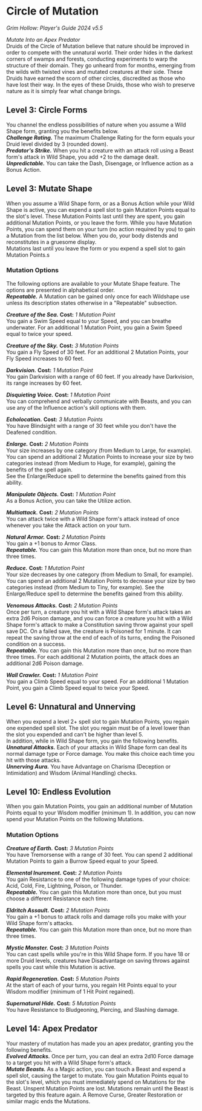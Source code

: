 # Circle of Mutation
*Grim Hollow: Player's Guide 2024 v5.5*

*Mutate Into an Apex Predator*  
Druids of the Circle of Mutation believe that nature should be improved in order to compete with the unnatural world. Their order hides in the darkest corners of swamps and forests, conducting experiments to warp the structure of their domain. They go unheard from for months, emerging from the wilds with twisted vines and mutated creatures at their side. These Druids have earned the scorn of other circles, discredited as those who have lost their way. In the eyes of these Druids, those who wish to preserve nature as it is simply fear what change brings.

## Level 3: Circle Forms
You channel the endless possibilities of nature when you assume a Wild Shape form, granting you the benefits below.  
***Challenge Rating.*** The maximum Challenge Rating for the form equals your Druid level divided by 3 (rounded down).  
***Predator's Strike.*** When you hit a creature with an attack roll using a Beast form's attack in Wild Shape, you add +2 to the damage dealt.  
***Unpredictable.*** You can take the Dash, Disengage, or Influence action as a Bonus Action.

## Level 3: Mutate Shape
When you assume a Wild Shape form, or as a Bonus Action while your Wild Shape is active, you can expend a spell slot to gain Mutation Points equal to the slot's level. These Mutation Points last until they are spent, you gain additional Mutation Points, or you leave the form. While you have Mutation Points, you can spend them on your turn (no action required by you) to gain a Mutation from the list below. When you do, your body distends and reconstitutes in a gruesome display.  
Mutations last until you leave the form or you expend a spell slot to gain Mutation Points.s

### Mutation Options
The following options are available to your Mutate Shape feature. The options are presented in alphabetical order.  
***Repeatable.*** A Mutation can be gained only once for each Wildshape use unless its description states otherwise in a "Repeatable" subsection.

***Creature of the Sea.*** **Cost:** *1 Mutation Point*  
You gain a Swim Speed equal to your Speed, and you can breathe underwater. For an additional 1 Mutation Point, you gain a Swim Speed equal to twice your speed.

***Creature of the Sky.*** **Cost:** *3 Mutation Points*  
You gain a Fly Speed of 30 feet. For an additional 2 Mutation Points, your Fly Speed increases to 60 feet.

***Darkvision.*** **Cost:** *1 Mutation Point*  
You gain Darkvision with a range of 60 feet. If you already have Darkvision, its range increases by 60 feet.

***Disquieting Voice.*** **Cost:** *1 Mutation Point*  
You can comprehend and verbally communicate with Beasts, and you can use any of the Influence action's skill options with them.

***Echolocation.*** **Cost:** *3 Mutation Points*  
You have Blindsight with a range of 30 feet while you don't have the Deafened condition.

***Enlarge.*** **Cost:** *2 Mutation Points*  
Your size increases by one category (from Medium to Large, for example). You can spend an additional 2 Mutation Points to increase your size by two categories instead (from Medium to Huge, for example), gaining the benefits of the spell again.  
See the Enlarge/Reduce spell to determine the benefits gained from this ability.

***Manipulate Objects.*** **Cost:** *1 Mutation Point*  
As a Bonus Action, you can take the Utilize action.

***Multiattack.*** **Cost:** *2 Mutation Points*  
You can attack twice with a Wild Shape form's attack instead of once whenever you take the Attack action on your turn.

***Natural Armor.*** **Cost:** *2 Mutation Points*  
You gain a +1 bonus to Armor Class.  
***Repeatable.*** You can gain this Mutation more than once, but no more than three times.

***Reduce.*** **Cost:** *1 Mutation Point*  
Your size decreases by one category (from Medium to Small, for example). You can spend an additional 2 Mutation Points to decrease your size by two categories instead (from Medium to Tiny, for example). See the Enlarge/Reduce spell to determine the benefits gained from this ability.

***Venomous Attacks.*** **Cost:** *2 Mutation Points*  
Once per turn, a creature you hit with a Wild Shape form's attack takes an extra 2d6 Poison damage, and you can force a creature you hit with a Wild Shape form's attack to make a Constitution saving throw against your spell save DC. On a failed save, the creature is Poisoned for 1 minute. It can repeat the saving throw at the end of each of its turns, ending the Poisoned condition on a success.  
***Repeatable.*** You can gain this Mutation more than once, but no more than three times. For each additional 2 Mutation points, the attack does an additional 2d6 Poison damage.

***Wall Crawler.*** **Cost:** *1 Mutation Point*  
You gain a Climb Speed equal to your speed. For an additional 1 Mutation Point, you gain a Climb Speed equal to twice your Speed.

## Level 6: Unnatural and Unnerving
When you expend a level 2+ spell slot to gain Mutation Points, you regain one expended spell slot. The slot you regain must be of a level lower than the slot you expended and can't be higher than level 5.  
In addition, while in Wild Shape form, you gain the following benefits.  
***Unnatural Attacks.*** Each of your attacks in Wild Shape form can deal its normal damage type or Force damage. You make this choice each time you hit with those attacks.  
***Unnerving Aura.*** You have Advantage on Charisma (Deception or Intimidation) and Wisdom (Animal Handling) checks.

## Level 10: Endless Evolution
When you gain Mutation Points, you gain an additional number of Mutation Points equal to your Wisdom modifier (minimum 1). In addition, you can now spend your Mutation Points on the following Mutations.

### Mutation Options
***Creature of Earth.*** **Cost:** *3 Mutation Points*  
You have Tremorsense with a range of 30 feet. You can spend 2 additional Mutation Points to gain a Burrow Speed equal to your Speed.

***Elemental Inurement.*** **Cost:** *2 Mutation Points*  
You gain Resistance to one of the following damage types of your choice: Acid, Cold, Fire, Lightning, Poison, or Thunder.  
***Repeatable.*** You can gain this Mutation more than once, but you must choose a different Resistance each time.

***Eldritch Assault.*** **Cost:** *2 Mutation Points*  
You gain a +1 bonus to attack rolls and damage rolls you make with your Wild Shape form's attacks.  
***Repeatable.*** You can gain this Mutation more than once, but no more than three times.

***Mystic Monster.*** **Cost:** *3 Mutation Points*  
You can cast spells while you're in this Wild Shape form. If you have 18 or more Druid levels, creatures have Disadvantage on saving throws against spells you cast while this Mutation is active.

***Rapid Regeneration.*** **Cost:** *5 Mutation Points*  
At the start of each of your turns, you regain Hit Points equal to your Wisdom modifier (minimum of 1 Hit Point regained).

***Supernatural Hide.*** **Cost:** *5 Mutation Points*  
You have Resistance to Bludgeoning, Piercing, and Slashing damage.

## Level 14: Apex Predator
Your mastery of mutation has made you an apex predator, granting you the following benefits.  
***Evolved Attacks.*** Once per turn, you can deal an extra 2d10 Force damage to a target you hit with a Wild Shape form's attack.  
***Mutate Beasts.*** As a Magic action, you can touch a Beast and expend a spell slot, causing the target to mutate. You gain Mutation Points equal to the slot's level, which you must immediately spend on Mutations for the Beast. Unspent Mutation Points are lost. Mutations remain until the Beast is targeted by this feature again. A Remove Curse, Greater Restoration or similar magic ends the Mutations.